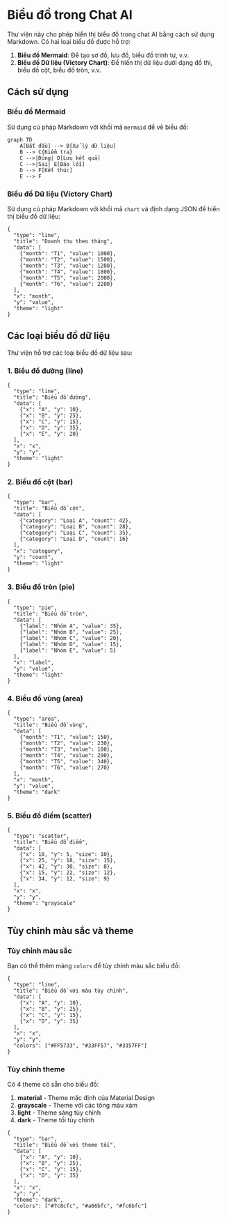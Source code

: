 # Biểu đồ trong Chat AI

Thư viện này cho phép hiển thị biểu đồ trong chat AI bằng cách sử dụng Markdown. Có hai loại biểu đồ được hỗ trợ:

1. **Biểu đồ Mermaid**: Để tạo sơ đồ, lưu đồ, biểu đồ trình tự, v.v.
2. **Biểu đồ Dữ liệu (Victory Chart)**: Để hiển thị dữ liệu dưới dạng đồ thị, biểu đồ cột, biểu đồ tròn, v.v.

## Cách sử dụng

### Biểu đồ Mermaid

Sử dụng cú pháp Markdown với khối mã `mermaid` để vẽ biểu đồ:

```mermaid
graph TD
    A[Bắt đầu] --> B[Xử lý dữ liệu]
    B --> C{Kiểm tra}
    C -->|Đúng| D[Lưu kết quả]
    C -->|Sai| E[Báo lỗi]
    D --> F[Kết thúc]
    E --> F
```

### Biểu đồ Dữ liệu (Victory Chart)

Sử dụng cú pháp Markdown với khối mã `chart` và định dạng JSON để hiển thị biểu đồ dữ liệu:

```chart
{
  "type": "line",
  "title": "Doanh thu theo tháng",
  "data": [
    {"month": "T1", "value": 1000},
    {"month": "T2", "value": 1500},
    {"month": "T3", "value": 1200},
    {"month": "T4", "value": 1800},
    {"month": "T5", "value": 2000},
    {"month": "T6", "value": 2200}
  ],
  "x": "month",
  "y": "value",
  "theme": "light"
}
```

## Các loại biểu đồ dữ liệu

Thư viện hỗ trợ các loại biểu đồ dữ liệu sau:

### 1. Biểu đồ đường (line)

```chart
{
  "type": "line",
  "title": "Biểu đồ đường",
  "data": [
    {"x": "A", "y": 10},
    {"x": "B", "y": 25},
    {"x": "C", "y": 15},
    {"x": "D", "y": 35},
    {"x": "E", "y": 20}
  ],
  "x": "x",
  "y": "y",
  "theme": "light"
}
```

### 2. Biểu đồ cột (bar)

```chart
{
  "type": "bar",
  "title": "Biểu đồ cột",
  "data": [
    {"category": "Loại A", "count": 42},
    {"category": "Loại B", "count": 28},
    {"category": "Loại C", "count": 35},
    {"category": "Loại D", "count": 16}
  ],
  "x": "category",
  "y": "count",
  "theme": "light"
}
```

### 3. Biểu đồ tròn (pie)

```chart
{
  "type": "pie",
  "title": "Biểu đồ tròn",
  "data": [
    {"label": "Nhóm A", "value": 35},
    {"label": "Nhóm B", "value": 25},
    {"label": "Nhóm C", "value": 20},
    {"label": "Nhóm D", "value": 15},
    {"label": "Nhóm E", "value": 5}
  ],
  "x": "label",
  "y": "value",
  "theme": "light"
}
```

### 4. Biểu đồ vùng (area)

```chart
{
  "type": "area",
  "title": "Biểu đồ vùng",
  "data": [
    {"month": "T1", "value": 150},
    {"month": "T2", "value": 230},
    {"month": "T3", "value": 180},
    {"month": "T4", "value": 290},
    {"month": "T5", "value": 340},
    {"month": "T6", "value": 270}
  ],
  "x": "month",
  "y": "value",
  "theme": "dark"
}
```

### 5. Biểu đồ điểm (scatter)

```chart
{
  "type": "scatter",
  "title": "Biểu đồ điểm",
  "data": [
    {"x": 10, "y": 5, "size": 10},
    {"x": 25, "y": 18, "size": 15},
    {"x": 42, "y": 30, "size": 8},
    {"x": 15, "y": 22, "size": 12},
    {"x": 34, "y": 12, "size": 9}
  ],
  "x": "x",
  "y": "y",
  "theme": "grayscale"
}
```

## Tùy chỉnh màu sắc và theme

### Tùy chỉnh màu sắc

Bạn có thể thêm mảng `colors` để tùy chỉnh màu sắc biểu đồ:

```chart
{
  "type": "line",
  "title": "Biểu đồ với màu tùy chỉnh",
  "data": [
    {"x": "A", "y": 10},
    {"x": "B", "y": 25},
    {"x": "C", "y": 15},
    {"x": "D", "y": 35}
  ],
  "x": "x",
  "y": "y",
  "colors": ["#FF5733", "#33FF57", "#3357FF"]
}
```

### Tùy chỉnh theme

Có 4 theme có sẵn cho biểu đồ:

1. **material** - Theme mặc định của Material Design
2. **grayscale** - Theme với các tông màu xám
3. **light** - Theme sáng tùy chỉnh
4. **dark** - Theme tối tùy chỉnh

```chart
{
  "type": "bar",
  "title": "Biểu đồ với theme tối",
  "data": [
    {"x": "A", "y": 10},
    {"x": "B", "y": 25},
    {"x": "C", "y": 15},
    {"x": "D", "y": 35}
  ],
  "x": "x",
  "y": "y",
  "theme": "dark",
  "colors": ["#7c8cfc", "#a66bfc", "#fc6bfc"]
}
``` 